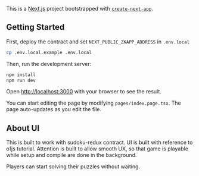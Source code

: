 This is a [Next.js](https://nextjs.org/) project bootstrapped with [`create-next-app`](https://github.com/vercel/next.js/tree/canary/packages/create-next-app).

## Getting Started

First, deploy the contract and set `NEXT_PUBLIC_ZKAPP_ADDRESS` in `.env.local`

```bash
cp .env.local.example .env.local
```

Then, run the development server:

```bash
npm install
npm run dev
```

Open [http://localhost:3000](http://localhost:3000) with your browser to see the result.

You can start editing the page by modifying `pages/index.page.tsx`. The page auto-updates as you edit the file.

## About UI

This is built to work with sudoku-redux contract. UI is built with reference to o1js tutorial.
Attention is built to allow smooth UX, so that game is playable while setup and compile are done in the background.

Players can start solving their puzzles without waiting.

